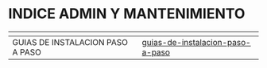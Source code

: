 # INDICE ADMIN Y MANTENIMIENTO

<table data-view="cards"><thead><tr><th></th><th data-type="content-ref"></th></tr></thead><tbody><tr><td>GUIAS DE INSTALACION PASO A PASO</td><td><a href="guias-de-instalacion-paso-a-paso/">guias-de-instalacion-paso-a-paso</a></td></tr></tbody></table>

